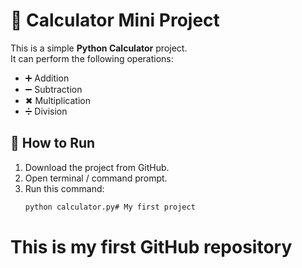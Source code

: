 # 🧮 Calculator Mini Project  

This is a simple **Python Calculator** project.  
It can perform the following operations:  
- ➕ Addition  
- ➖ Subtraction  
- ✖ Multiplication  
- ➗ Division  

## 🔹 How to Run
1. Download the project from GitHub.  
2. Open terminal / command prompt.  
3. Run this command:  
   ```bash
   python calculator.py# My first project
# This is my first GitHub repository 
